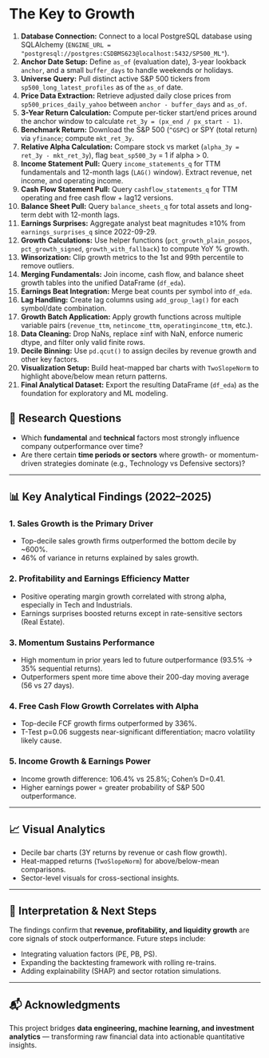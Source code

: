 # The Key to Growth

1. **Database Connection:** Connect to a local PostgreSQL database using SQLAlchemy (`ENGINE_URL = "postgresql://postgres:CSDBMS623@localhost:5432/SP500_ML"`).  
2. **Anchor Date Setup:** Define `as_of` (evaluation date), 3-year lookback `anchor`, and a small `buffer_days` to handle weekends or holidays.  
3. **Universe Query:** Pull distinct active S&P 500 tickers from `sp500_long_latest_profiles` as of the `as_of` date.  
4. **Price Data Extraction:** Retrieve adjusted daily close prices from `sp500_prices_daily_yahoo` between `anchor - buffer_days` and `as_of`.  
5. **3-Year Return Calculation:** Compute per-ticker start/end prices around the anchor window to calculate `ret_3y = (px_end / px_start - 1)`.  
6. **Benchmark Return:** Download the S&P 500 (`^GSPC`) or SPY (total return) via `yfinance`; compute `mkt_ret_3y`.  
7. **Relative Alpha Calculation:** Compare stock vs market (`alpha_3y = ret_3y - mkt_ret_3y`), flag `beat_sp500_3y` = 1 if alpha > 0.  
8. **Income Statement Pull:** Query `income_statements_q` for TTM fundamentals and 12-month lags (`LAG()` window). Extract revenue, net income, and operating income.  
9. **Cash Flow Statement Pull:** Query `cashflow_statements_q` for TTM operating and free cash flow + lag12 versions.  
10. **Balance Sheet Pull:** Query `balance_sheets_q` for total assets and long-term debt with 12-month lags.  
11. **Earnings Surprises:** Aggregate analyst beat magnitudes ≥10% from `earnings_surprises_q` since 2022-09-29.  
12. **Growth Calculations:** Use helper functions (`pct_growth_plain_pospos`, `pct_growth_signed`, `growth_with_fallback`) to compute YoY % growth.  
13. **Winsorization:** Clip growth metrics to the 1st and 99th percentile to remove outliers.  
14. **Merging Fundamentals:** Join income, cash flow, and balance sheet growth tables into the unified DataFrame (`df_eda`).  
15. **Earnings Beat Integration:** Merge beat counts per symbol into `df_eda`.  
16. **Lag Handling:** Create lag columns using `add_group_lag()` for each symbol/date combination.  
17. **Growth Batch Application:** Apply growth functions across multiple variable pairs (`revenue_ttm`, `netincome_ttm`, `operatingincome_ttm`, etc.).  
18. **Data Cleaning:** Drop NaNs, replace ±inf with NaN, enforce numeric dtype, and filter only valid finite rows.  
19. **Decile Binning:** Use `pd.qcut()` to assign deciles by revenue growth and other key factors.  
20. **Visualization Setup:** Build heat-mapped bar charts with `TwoSlopeNorm` to highlight above/below mean return patterns.  
21. **Final Analytical Dataset:** Export the resulting DataFrame (`df_eda`) as the foundation for exploratory and ML modeling.  

## 🧩 Research Questions
- Which **fundamental** and **technical** factors most strongly influence company outperformance over time?  
- Are there certain **time periods or sectors** where growth- or momentum-driven strategies dominate (e.g., Technology vs Defensive sectors)?  

---

## 📊 Key Analytical Findings (2022–2025)
### 1. Sales Growth is the Primary Driver  
- Top-decile sales growth firms outperformed the bottom decile by ~600%.  
- 46% of variance in returns explained by sales growth.  

### 2. Profitability and Earnings Efficiency Matter  
- Positive operating margin growth correlated with strong alpha, especially in Tech and Industrials.  
- Earnings surprises boosted returns except in rate-sensitive sectors (Real Estate).  

### 3. Momentum Sustains Performance  
- High momentum in prior years led to future outperformance (93.5% → 35% sequential returns).  
- Outperformers spent more time above their 200-day moving average (56 vs 27 days).  

### 4. Free Cash Flow Growth Correlates with Alpha  
- Top-decile FCF growth firms outperformed by 336%.  
- T-Test p=0.06 suggests near-significant differentiation; macro volatility likely cause.  

### 5. Income Growth & Earnings Power  
- Income growth difference: 106.4% vs 25.8%; Cohen’s D=0.41.  
- Higher earnings power = greater probability of S&P 500 outperformance.  

---

## 📈 Visual Analytics
- Decile bar charts (3Y returns by revenue or cash flow growth).  
- Heat-mapped returns (`TwoSlopeNorm`) for above/below-mean comparisons.  
- Sector-level visuals for cross-sectional insights.


---

## 🧭 Interpretation & Next Steps
The findings confirm that **revenue, profitability, and liquidity growth** are core signals of stock outperformance. Future steps include:  
- Integrating valuation factors (PE, PB, PS).  
- Expanding the backtesting framework with rolling re-trains.  
- Adding explainability (SHAP) and sector rotation simulations.

---

## 📬 Acknowledgments
This project bridges **data engineering, machine learning, and investment analytics** — transforming raw financial data into actionable quantitative insights.

